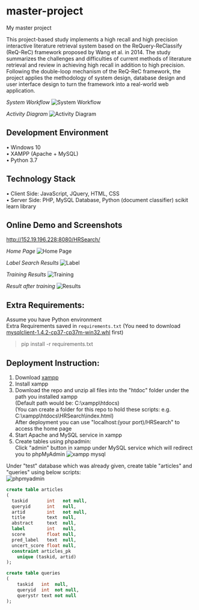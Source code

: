 # master-project
My master project  

This project-based study implements a high recall and high precision interactive literature retrieval system based on the ReQuery-ReClassify (ReQ-ReC) framework proposed by Wang et al. in 2014. The study summarizes the challenges and difficulties of current methods of literature retrieval and review in achieving high recall in addition to high precision. Following the double-loop mechanism of the ReQ-ReC framework, the project applies the methodology of system design, database design and user interface design to turn the framework into a real-world web application.  

*System Workflow*
![System Workflow](https://github.com/yiwen9586/master-project/blob/master/screen%20shots/System%20Workflow.png)

*Activity Diagram*
![Activity Diagram](https://github.com/yiwen9586/master-project/blob/master/screen%20shots/Activity%20Diagram.png)


## Development Environment
•	Windows 10  
•	XAMPP (Apache + MySQL)  
•	Python 3.7  

## Technology Stack
•	Client Side: JavaScript, JQuery, HTML, CSS  
•	Server Side: PHP, MySQL Database, Python (document classifier) scikit learn library  

## Online Demo and Screenshots
http://152.19.196.228:8080/HRSearch/  

*Home Page*
![Home Page](https://github.com/yiwen9586/master-project/blob/master/screen%20shots/UI-HomePage.png)

*Label Search Results*
![Label](https://github.com/yiwen9586/master-project/blob/master/screen%20shots/UI-Label%20Data.png)

*Training Results*
![Training](https://github.com/yiwen9586/master-project/blob/master/screen%20shots/UI-Training.png)

*Result after training*
![Results](https://github.com/yiwen9586/master-project/blob/master/screen%20shots/UI-Results.png)


## Extra Requirements:
Assume you have Python environment  
Extra Requirements saved in `requirements.txt` 
(You need to download [mysqlclient-1.4.2-cp37-cp37m-win32.whl](mysqlclient-1.4.2-cp37-cp37m-win32.whl) first)

> pip install -r requirements.txt

## Deployment Instruction:
1. Download [xampp](https://www.apachefriends.org/index.html)    
2. Install xampp    
3. Download the repo and unzip all files into the "htdoc" folder under the path you installed xampp   
(Default path would be: C:\xampp\htdocs)  
(You can create a folder for this repo to hold these scripts: e.g. C:\xampp\htdocs\HRSearch\index.html)   
After deployment you can use "localhost:(your port)/HRSearch" to access the home page
4. Start Apache and MySQL service in xampp    
5. Create tables using phpadmin:  
  Click "admin" button in xampp under MySQL service which will redirect you to phpMyAdmin
  ![xampp mysql](https://github.com/yiwen9586/master-project/blob/master/screen%20shots/xampp1.png)
  
  Under "test" database which was already given, create table "articles" and "queries" using below scripts:  
  ![phpmyadmin](https://github.com/yiwen9586/master-project/blob/master/screen%20shots/phpmyadmin.png)
  ```sql  
  create table articles
(
    taskid       int   not null,
    queryid      int   null,
    artid        int   not null,
    title        text  null,
    abstract     text  null,
    label        int   null,
    score        float null,
    pred_label   text  null,
    uncert_score float null,
    constraint articles_pk
      unique (taskid, artid)
);  
```

```sql 
create table queries
(
    taskid   int  null,
    queryid  int  not null,
    querystr text not null
);
```

  
  
